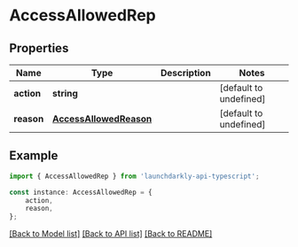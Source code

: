 # AccessAllowedRep


## Properties

Name | Type | Description | Notes
------------ | ------------- | ------------- | -------------
**action** | **string** |  | [default to undefined]
**reason** | [**AccessAllowedReason**](AccessAllowedReason.md) |  | [default to undefined]

## Example

```typescript
import { AccessAllowedRep } from 'launchdarkly-api-typescript';

const instance: AccessAllowedRep = {
    action,
    reason,
};
```

[[Back to Model list]](../README.md#documentation-for-models) [[Back to API list]](../README.md#documentation-for-api-endpoints) [[Back to README]](../README.md)
